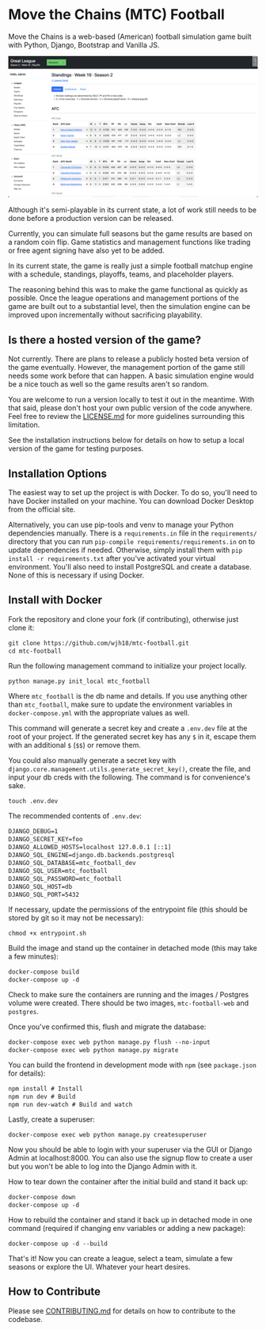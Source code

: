 # Move the Chains (MTC) Football

Move the Chains is a web-based (American) football simulation game built with Python, Django, Bootstrap and Vanilla JS.

![A screenshot of the divisional standings page](screenshots/divisional-standings.png)

Although it's semi-playable in its current state, a lot of work still needs to be done before a production version can be released.

Currently, you can simulate full seasons but the game results are based on a random coin flip. Game statistics and management functions like trading or free agent signing have also yet to be added.

In its current state, the game is really just a simple football matchup engine with a schedule, standings, playoffs, teams, and placeholder players.

The reasoning behind this was to make the game functional as quickly as possible. Once the league operations and management portions of the game are built out to a substantial level, then the simulation engine can be improved upon incrementally without sacrificing playability.

## Is there a hosted version of the game?

Not currently. There are plans to release a publicly hosted beta version of the game eventually. However, the management portion of the game still needs some work before that can happen. A basic simulation engine would be a nice touch as well so the game results aren't so random.

You are welcome to run a version locally to test it out in the meantime. With that said, please don't host your own public version of the code anywhere. Feel free to review the [LICENSE.md](https://github.com/wjh18/mtc-football/blob/master/LICENSE.md) for more guidelines surrounding this limitation.

See the installation instructions below for details on how to setup a local version of the game for testing purposes.

## Installation Options

The easiest way to set up the project is with Docker. To do so, you'll need to have Docker installed on your machine. You can download Docker Desktop from the official site.

Alternatively, you can use pip-tools and venv to manage your Python dependencies manually. There is a `requirements.in` file in the `requirements/` directory that you can run `pip-compile requirements/requirements.in` on to update dependencies if needed. Otherwise, simply install them with `pip install -r requirements.txt` after you've activated your virtual environment. You'll also need to install PostgreSQL and create a database. None of this is necessary if using Docker.

## Install with Docker

Fork the repository and clone your fork (if contributing), otherwise just clone it:

```shell
git clone https://github.com/wjh18/mtc-football.git
cd mtc-football
```

Run the following management command to initialize your project locally.

```shell
python manage.py init_local mtc_football
```

Where `mtc_football` is the db name and details. If you use anything other than `mtc_football`, make sure to update the environment variables in `docker-compose.yml` with the appropriate values as well.

This command will generate a secret key and create a `.env.dev` file at the root of your project. If the generated secret key has any `$` in it, escape them with an additional `$` (`$$`) or remove them.

You could also manually generate a secret key with `django.core.management.utils.generate_secret_key()`, create the file, and input your db creds with the following. The command is for convenience's sake.

```shell
touch .env.dev
```

The recommended contents of `.env.dev`:

```text
DJANGO_DEBUG=1
DJANGO_SECRET_KEY=foo
DJANGO_ALLOWED_HOSTS=localhost 127.0.0.1 [::1]
DJANGO_SQL_ENGINE=django.db.backends.postgresql
DJANGO_SQL_DATABASE=mtc_football_dev
DJANGO_SQL_USER=mtc_football
DJANGO_SQL_PASSWORD=mtc_football
DJANGO_SQL_HOST=db
DJANGO_SQL_PORT=5432
```

If necessary, update the permissions of the entrypoint file (this should be stored by git so it may not be necessary):

```shell
chmod +x entrypoint.sh
```

Build the image and stand up the container in detached mode (this may take a few minutes):

```shell
docker-compose build
docker-compose up -d
```

Check to make sure the containers are running and the images / Postgres volume were created. There should be two images, `mtc-football-web` and `postgres`.

Once you've confirmed this, flush and migrate the database:

```shell
docker-compose exec web python manage.py flush --no-input
docker-compose exec web python manage.py migrate
```

You can build the frontend in development mode with `npm` (see `package.json` for details):

```shell
npm install # Install
npm run dev # Build
npm run dev-watch # Build and watch
```

Lastly, create a superuser:

```shell
docker-compose exec web python manage.py createsuperuser
```

Now you should be able to login with your superuser via the GUI or Django Admin at localhost:8000. You can also use the signup flow to create a user but you won't be able to log into the Django Admin with it.

How to tear down the container after the initial build and stand it back up:

```shell
docker-compose down
docker-compose up -d
```

How to rebuild the container and stand it back up in detached mode in one command (required if changing env variables or adding a new package):

```shell
docker-compose up -d --build
```

That's it! Now you can create a league, select a team, simulate a few seasons or explore the UI. Whatever your heart desires.

## How to Contribute

Please see [CONTRIBUTING.md](https://github.com/wjh18/mtc-football/blob/master/CONTRIBUTING.md) for details on how to contribute to the codebase.
